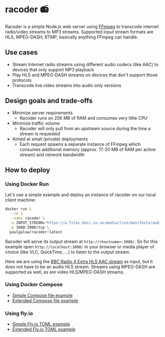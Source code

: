 # racoder 📻

Racoder is a simple Node.js web server using [FFmpeg](https://ffmpeg.org/) to transcode internet radio/video streams to MP3 streams. Supported input stream formats are HLS, MPEG-DASH, RTMP, basically anything FFmpeg can handle.

## Use cases

- Stream Internet radio streams using different audio codecs (like AAC) to devices that only support MP3 playback
- Play HLS and MPEG-DASH streams on devices that don't support those protocols
- Transcode live video streams into audio only versions

## Design goals and trade-offs

- Minimize server requirements
  - Racoder runs on 256 MB of RAM and consumes very little CPU
- Minimize traffic volume
  - Racoder will only pull from an upstream source during the time a stream is requested
- Aimed at small (private) deployments
  - Each request spawns a separate instance of FFmpeg which consumes additional memory (approx. 17-20 MB of RAM per active stream) and network bandwidth

## How to deploy

### Using Docker Run

Let's use a simple example and deploy an instance of racoder on our local client machine:

```sh
docker run \
  --rm \
  --name racoder \
  -e INPUT_STREAM="https://a.files.bbci.co.uk/media/live/manifesto/audio/simulcast/hls/nonuk/sbr_low/ak/bbc_radio_four_extra.m3u8" \
  -p 3000:3000/tcp \
  paulgalow/racoder:latest
```

Racoder will serve its output stream at `http://<hostname>:3000/`. So for this example open `http://localhost:3000/` in your browser or media player of choice (like VLC, QuickTime, …) to listen to the output stream.

Here we are using the [BBC Radio 4 Extra HLS AAC stream](https://en.everybodywiki.com/List_of_BBC_radio_stream_URLs#Digital-only_stations) as input, but it does not have to be an audio HLS stream. Streams using MPEG-DASH are supported as well, as are video HLS/MPEG-DASH streams.

### Using Docker Compose

- [Simple Compose file example](https://github.com/paulgalow/racoder/blob/main/examples/docker-compose.simple.yml)
- [Extended Compose file example](https://github.com/paulgalow/racoder/blob/main/examples/docker-compose.extended.yml)

### Using fly.io

- [Simple Fly.io TOML example](https://github.com/paulgalow/racoder/blob/main/examples/fly.simple.toml)
- [Extended Fly.io TOML example](https://github.com/paulgalow/racoder/blob/main/examples/fly.extended.toml)
